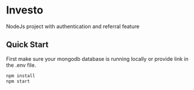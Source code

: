 # Investo
NodeJs project with authentication and referral feature

## Quick Start

First make sure your mongodb database is running locally or provide link in the .env file.
```sh
npm install
npm start
```
